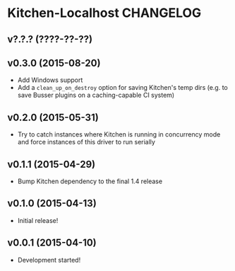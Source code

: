 Kitchen-Localhost CHANGELOG
===========================

v?.?.? (????-??-??)
-------------------

v0.3.0 (2015-08-20)
-------------------
- Add Windows support
- Add a `clean_up_on_destroy` option for saving Kitchen's temp dirs (e.g. to
  save Busser plugins on a caching-capable CI system)

v0.2.0 (2015-05-31)
-------------------
- Try to catch instances where Kitchen is running in concurrency mode and force
  instances of this driver to run serially

v0.1.1 (2015-04-29)
-------------------
- Bump Kitchen dependency to the final 1.4 release

v0.1.0 (2015-04-13)
-------------------
- Initial release!

v0.0.1 (2015-04-10)
-------------------
- Development started!
